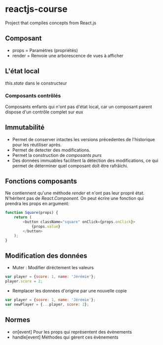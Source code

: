# reactjs-course

Project that compiles concepts from React.js

## Composant

- props = Paramètres (propriétés)
- render = Renvoie une arborescence de vues à afficher

## L'état local

_this.state_ dans le constructeur

### Composants contrôlés

Composants enfants qui n'ont pas d'état local, car un composant parent
dispose d'un contrôle complet sur eux

## Immutabilité

- Permet de conserver intactes les versions précedentes
  de l'historique pour les réutiliser après.
- Permet de detecter des modifications.
- Permet la construction de _composants purs_
- Des données immuables facilitent la détection des modifications,
  ce qui permet de déterminer quel composant doît être rafrâichi.

## Fonctions composants

Ne contiennent qu'une méthode _render_ et n'ont pas leur propré état.<br>
N'héritent pas de _React.Component_. On peut écrire une fonction qui prendra
les props en argument:

```js
function Square(props) {
    return (
        <button className="square" onClick={props.onClick}>
            {props.value}
        </button>
    );
}
```

## Modification des données

- Muter : Modifier diréctement les valeurs

```js
var player = {score: 1, name: 'Jérémie'};
player.score = 2;
```

- Remplacer les données d'origine par une nouvelle copie

```js
var player = {score: 1, name: 'Jérémie'};
var newPlayer = {...player, score: 2};
```

## Normes

- on[event] Pour les props qui représentent des évènements
- handle[event] Méthodes qui gèrent ces évènements